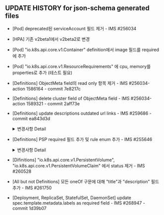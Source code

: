 ## UPDATE HISTORY for json-schema generated files

- [Pod] deprecated된 serviceAccount 필드 제거 - IMS #256034
- [HPA] 기존 v2beta1에서 v2beta2로 변경
- [Pod] "io.k8s.api.core.v1.Container" definition에서 image 필드를 required에 추가
- [Pod] "io.k8s.api.core.v1.ResourceRequirements" 에 cpu, memory를 properties로 추가 (테스트 필요)
- [Definitions] ObjectMeta field의 read only 항목 제거 - IMS #256034-action 1586164 - commit 7e8217c
- [Definitions] delete cluster field of ObjectMeta field - IMS #256034-action 1589321 - commit 2aff73e
- [Definitions] update descriptions outdated url links - IMS #259686 - commit ea843d3d
    <details>
    <summary>변경사항 Detail</summary>
    
    - update PodSpec.readinessGates description url
        - from : https://git.k8s.io/enhancements/keps/sig-network/0007-pod-ready%2B%2B.md
        - to : https://github.com/kubernetes/enhancements/blob/master/keps/sig-network/580-pod-readiness-gates/README.md

    - update PodSpec.runtimeClassName description url
        - from : https://git.k8s.io/enhancements/keps/sig-node/runtime-class.md
        - to : https://github.com/kubernetes/enhancements/blob/master/keps/sig-node/585-runtime-class/README.md

    - update "io.k8s.api.node.v1beta1.RuntimeClass", "io.k8s.api.node.v1alpha1.RuntimeClass" description url
        - from : https://git.k8s.io/enhancements/keps/sig-node/runtime-class.md 
        - to : https://github.com/kubernetes/enhancements/blob/master/keps/sig-node/585-runtime-class/README.md

    - update PodSpec.overhead description url
        - from : https://git.k8s.io/enhancements/keps/sig-node/20190226-pod-overhead.md
        - to : https://github.com/kubernetes/enhancements/blob/master/keps/sig-node/688-pod-overhead/README.md

    - update io.k8s.api.node.v1alpha1.RuntimeClassSpec.overhead, io.k8s.api.node.v1beta1.RuntimeClass.overhead description url
        - from : https://git.k8s.io/enhancements/keps/sig-node/20190226-pod-overhead.md 
        - to : https://github.com/kubernetes/enhancements/blob/master/keps/sig-node/688-pod-overhead/README.md
    </details>
- [Definitions] PSP required 필드 추가 및 rule enum 추가  - IMS #255646
    <details>
    <summary>변경사항 Detail</summary>

    - "io.k8s.api.policy.v1beta1.PodSecurityPolicySpec".seLinux : "#/definitions/io.k8s.api.policy.v1beta1.SELinuxStrategyOptions" 
        - add rule enums
    
    - "io.k8s.api.policy.v1beta1.PodSecurityPolicySpec".fsGroup : "#/definitions/io.k8s.api.policy.v1beta1.FSGroupStrategyOptions"
        - add required - 'rule' field

    - "io.k8s.api.policy.v1beta1.PodSecurityPolicySpec".supplementalGroups : "#/definitions/io.k8s.api.policy.v1beta1.SupplementalGroupsStrategyOptions"
        - add required - 'rule' field
        - add rule enums

    - "io.k8s.api.policy.v1beta1.PodSecurityPolicySpec".runAsGroup : "#/definitions/io.k8s.api.policy.v1beta1.RunAsGroupStrategyOptions"
        - add rule enums

    - "io.k8s.api.policy.v1beta1.PodSecurityPolicySpec".runAsUser : "#/definitions/io.k8s.api.policy.v1beta1.RunAsUserStrategyOptions"
        - add rule enums

    - "io.k8s.api.policy.v1beta1.PodSecurityPolicySpec".fsGroup : "#/definitions/io.k8s.api.policy.v1beta1.FSGroupStrategyOptions"
        - add rule enums
    </details>
- [Difinitions] "io.k8s.api.core.v1.PersistentVolume", "io.k8s.api.core.v1.PersistentVolumeClaim" 에서 status 제거 - IMS #260528
- [All but not Definitions] 모든 oneOf 구문에 대해 "title"과 "description" 필드 추가 - IMS #261750
- [Deployment, ReplicaSet, StatefulSet, DaemonSet] update spec.template.metadata.labels as required field - IMS #268947 - commit 1d39b07
